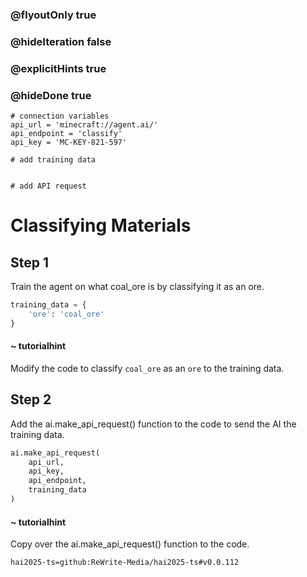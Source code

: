 ### @flyoutOnly true
### @hideIteration false
### @explicitHints true
### @hideDone true

```python-template
# connection variables
api_url = 'minecraft://agent.ai/'
api_endpoint = 'classify'
api_key = 'MC-KEY-821-597'
 
# add training data
 
 
# add API request
```

# Classifying Materials

## Step 1
Train the agent on what coal_ore is by classifying it as an ore.

```python
training_data = {
    'ore': 'coal_ore'
}
```
#### ~ tutorialhint 
Modify the code to classify `coal_ore` as an `ore` to the training data.


## Step 2
Add the ai.make_api_request() function to the code to send the AI the training data.

```python
ai.make_api_request(
    api_url,
    api_key,
    api_endpoint,
    training_data
)
```

#### ~ tutorialhint 
Copy over the ai.make_api_request() function to the code.

```package
hai2025-ts=github:ReWrite-Media/hai2025-ts#v0.0.112
```
